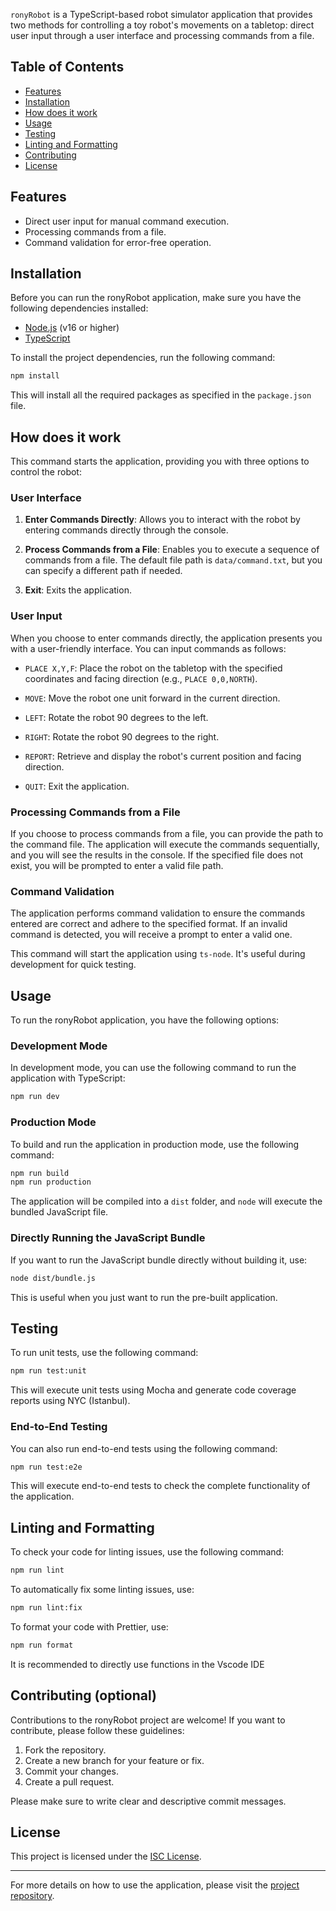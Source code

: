 `ronyRobot` is a TypeScript-based robot simulator application that provides two methods for controlling a toy robot's movements on a tabletop: direct user input through a user interface and processing commands from a file.


## Table of Contents
- [Features](#Features)
- [Installation](#installation)
- [How does it work](#How-does-it-work)
- [Usage](#usage)
- [Testing](#testing)
- [Linting and Formatting](#linting-and-formatting)
- [Contributing](#contributing)
- [License](#license)


## Features

- Direct user input for manual command execution.
- Processing commands from a file.
- Command validation for error-free operation.


## Installation

Before you can run the ronyRobot application, make sure you have the following dependencies installed:

- [Node.js](https://nodejs.org/) (v16 or higher)
- [TypeScript](https://www.typescriptlang.org/)

To install the project dependencies, run the following command:

```bash
npm install
```

This will install all the required packages as specified in the `package.json` file.

## How does it work 

This command starts the application, providing you with three options to control the robot:

### User Interface

1. **Enter Commands Directly**: Allows you to interact with the robot by entering commands directly through the console.

2. **Process Commands from a File**: Enables you to execute a sequence of commands from a file. The default file path is `data/command.txt`, but you can specify a different path if needed.

3. **Exit**: Exits the application.

### User Input

When you choose to enter commands directly, the application presents you with a user-friendly interface. You can input commands as follows:

- `PLACE X,Y,F`: Place the robot on the tabletop with the specified coordinates and facing direction (e.g., `PLACE 0,0,NORTH`).

- `MOVE`: Move the robot one unit forward in the current direction.

- `LEFT`: Rotate the robot 90 degrees to the left.

- `RIGHT`: Rotate the robot 90 degrees to the right.

- `REPORT`: Retrieve and display the robot's current position and facing direction.

- `QUIT`: Exit the application.

### Processing Commands from a File

If you choose to process commands from a file, you can provide the path to the command file. The application will execute the commands sequentially, and you will see the results in the console. If the specified file does not exist, you will be prompted to enter a valid file path.

### Command Validation

The application performs command validation to ensure the commands entered are correct and adhere to the specified format. If an invalid command is detected, you will receive a prompt to enter a valid one.

This command will start the application using `ts-node`. It's useful during development for quick testing.


## Usage

To run the ronyRobot application, you have the following options:

### Development Mode

In development mode, you can use the following command to run the application with TypeScript:

```bash
npm run dev
```


### Production Mode

To build and run the application in production mode, use the following command:

```bash
npm run build
npm run production
```

The application will be compiled into a `dist` folder, and `node` will execute the bundled JavaScript file.

### Directly Running the JavaScript Bundle

If you want to run the JavaScript bundle directly without building it, use:

```bash
node dist/bundle.js
```

This is useful when you just want to run the pre-built application.


## Testing

To run unit tests, use the following command:

```bash
npm run test:unit
```

This will execute unit tests using Mocha and generate code coverage reports using NYC (Istanbul).

### End-to-End Testing

You can also run end-to-end tests using the following command:

```bash
npm run test:e2e
```

This will execute end-to-end tests to check the complete functionality of the application.

## Linting and Formatting

To check your code for linting issues, use the following command:

```bash
npm run lint
```

To automatically fix some linting issues, use:

```bash
npm run lint:fix
```

To format your code with Prettier, use:

```bash
npm run format
```
It is recommended to directly use functions in the Vscode IDE  

## Contributing (optional)

Contributions to the ronyRobot project are welcome! If you want to contribute, please follow these guidelines:

1. Fork the repository.
2. Create a new branch for your feature or fix.
3. Commit your changes.
4. Create a pull request.

Please make sure to write clear and descriptive commit messages.

## License

This project is licensed under the [ISC License](LICENSE).

---

For more details on how to use the  application, please visit the [project repository](https://github.com/rogeraubi/robot#readme).

